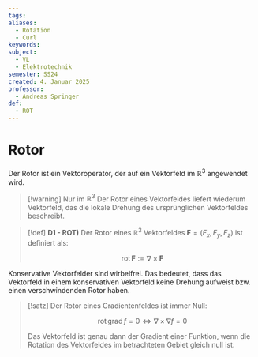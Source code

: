 ```yaml
---
tags: 
aliases:
  - Rotation
  - Curl
keywords: 
subject:
  - VL
  - Elektrotechnik
semester: SS24
created: 4. Januar 2025
professor:
  - Andreas Springer
def:
  - ROT
---
```

 

# Rotor

Der Rotor ist ein Vektoroperator, der auf ein Vektorfeld im $\mathbb{R}^3$ angewendet wird.

> [!warning] Nur im $\mathbb{R}^3$
> Der Rotor eines Vektorfeldes liefert wiederum Vektorfeld, das die lokale Drehung des ursprünglichen Vektorfeldes beschreibt.


> [!def] **D1 - ROT)** Der Rotor eines $\mathbb{R}^3$ Vektorfeldes $\mathbf{F} = (F_x, F_y, F_z)$ ist definiert als:
>
>$$\mathrm{rot} \,\mathbf{F} := \nabla \times \mathbf{F}$$

Konservative Vektorfelder sind wirbelfrei. Das bedeutet, dass das Vektorfeld in einem konservativen Vektorfeld keine Drehung aufweist bzw. einen verschwindenden Rotor haben. 

> [!satz] Der Rotor eines Gradientenfeldes ist immer Null:
>
> $$\operatorname{rot}\operatorname{grad}f = 0 \iff \nabla \times \nabla f = 0$$
> 
> Das Vektorfeld ist genau dann der Gradient einer Funktion, wenn die Rotation des Vektorfeldes im betrachteten Gebiet gleich null ist.

